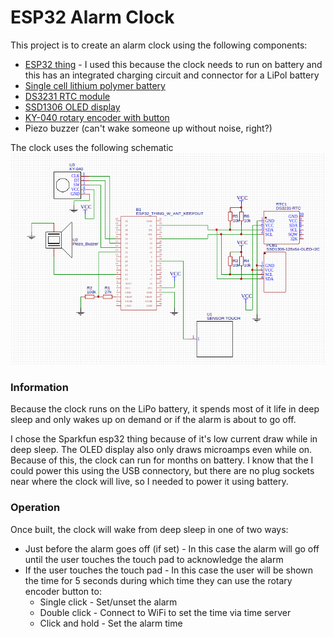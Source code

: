 # ESP32 Alarm Clock

This project is to create an alarm clock using the following components:
- [ESP32 thing](https://www.sparkfun.com/products/13907) - I used this because the clock needs to run on battery and this has an integrated charging circuit and connector for a LiPol battery
- [Single cell lithium polymer battery](https://coolcomponents.co.uk/products/lithium-polymer-battery-2000mah)
- [DS3231 RTC module](https://www.amazon.co.uk/SODIAL-DS3231-AT24C32-Precision-Arduino/dp/B00K67X496/)
- [SSD1306 OLED display](https://www.amazon.co.uk/SODIAL-DS3231-AT24C32-Precision-Arduino/dp/B00K67X496/)
- [KY-040 rotary encoder with button](https://www.amazon.co.uk/SODIAL-DS3231-AT24C32-Precision-Arduino/dp/B00K67X496/)
- Piezo buzzer (can't wake someone up without noise, right?)

The clock uses the following schematic
![Schematic](/alarm-clock-schematic.png)

### Information

Because the clock runs on the LiPo battery, it spends most of it life in deep sleep and only wakes up on demand or if the alarm is about to go off.

I chose the Sparkfun esp32 thing because of it's low current draw while in deep sleep.  The OLED display also only draws microamps even while on. Because of this, the clock can run for months on battery.  I know that the I could power this using the USB connectory, but there are no plug sockets near where the clock will live, so I needed to power it using battery.

### Operation

Once built, the clock will wake from deep sleep in one of two ways:
- Just before the alarm goes off (if set) - In this case the alarm will go off until the user touches the touch pad to acknowledge the alarm
- If the user touches the touch pad - In this case the user will be shown the time for 5 seconds during which time they can use the rotary encoder button to:
  - Single click - Set/unset the alarm
  - Double click - Connect to WiFi to set the time via time server
  - Click and hold - Set the alarm time